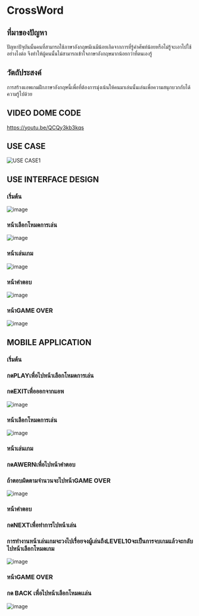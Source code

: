 # CrossWord
## ที่มาของปัญหา
  ปัญหาปัจุบันนั้นคนที่สามารถใช้ภาษาอังกฤษนัเนมีน้อยเกิดจากการที่รู้คำศัพท์น้อยหรือไม่รู้จะเอาไปใช้อย่างไงต่อ จึงทำให้ผู้คนนั้นไม่สามารถเข้าใจภาษาอังกฤษมากน้อยกว่าที่ตนเองรู้
## วัตถัประสงค์
  การสร้างแอพเกมฝึกภาษาอังกฤษนี้เพื่อที่ต้องการมุ่งเน้นให้คนมาเล่นนั้นเล่นเพื่อความสนุกบวกกับได้ความรู้ไปด้วย
## VIDEO DOME CODE
  https://youtu.be/QCQy3kb3kqs
## USE CASE
  ![USE CASE1](https://user-images.githubusercontent.com/86766147/196917246-3c099b3e-fc49-4b97-b183-6a178e4d3311.jpg)
## USE INTERFACE DESIGN
  ### เริ่มต้น
  ![image](https://user-images.githubusercontent.com/86766147/196938109-d1a58d93-db8d-4232-ad01-966ce5ec6480.png)
  ### หน้าเลือกโหมดการเล่น
   ![image](https://user-images.githubusercontent.com/86766147/196938173-3724d23d-3cbd-4d27-9f73-76e4dc88a3c9.png)
  ### หน้าเล่นเกม
  ![image](https://user-images.githubusercontent.com/86766147/196938338-21db33ad-59b9-43a6-bb5b-9bc52b274907.png)
  ### หน้าคำตอบ
  ![image](https://user-images.githubusercontent.com/86766147/196938700-a29652b2-1547-43ea-9bbf-7d7fd11e7e10.png)
  ### หน้าGAME OVER
  ![image](https://user-images.githubusercontent.com/86766147/196938274-69c7ff6c-b0e7-44e4-9000-12aba1e60427.png)
## MOBILE APPLICATION
  ### เริ่มต้น
  ### กดPLAYเพื่อไปหน้าเลือกโหมดการเล่น
  ### กดEXITเพื่อออกจากแอพ
  ![image](https://user-images.githubusercontent.com/86766147/196938109-d1a58d93-db8d-4232-ad01-966ce5ec6480.png)
  ### หน้าเลือกโหมดการเล่น
  ![image](https://user-images.githubusercontent.com/86766147/196938173-3724d23d-3cbd-4d27-9f73-76e4dc88a3c9.png)
  ### หน้าเล่นเกม
  ### กดAWERNเพื่อไปหน้าคำตอบ
  ### ถ้าตอบผิดตามจำนวนจะไปหน้าGAME OVER
  ![image](https://user-images.githubusercontent.com/86766147/196938338-21db33ad-59b9-43a6-bb5b-9bc52b274907.png)
  ### หน้าคำตอบ
  ### กดNEXTเพื่อทำการไปหน้าเล่น
  ### การทำงานหน้าเล่นเกมจะวงไปเรื่อยจงผู้เล่นถึงLEVEL10จะเป็นการจบเกมแล้วจะกลับไปหน้าเลือกโหมดเกม
  ![image](https://user-images.githubusercontent.com/86766147/196938700-a29652b2-1547-43ea-9bbf-7d7fd11e7e10.png)
  ### หน้าGAME OVER
  ### กด BACK เพื่อไปหน้าเลือกโหมดเเล่น
  ![image](https://user-images.githubusercontent.com/86766147/196938274-69c7ff6c-b0e7-44e4-9000-12aba1e60427.png)
